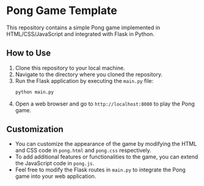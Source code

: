 # Pong Game Template

This repository contains a simple Pong game implemented in HTML/CSS/JavaScript and integrated with Flask in Python.

## How to Use
1. Clone this repository to your local machine.
2. Navigate to the directory where you cloned the repository.
3. Run the Flask application by executing the `main.py` file:
    ```bash
    python main.py
    ```
4. Open a web browser and go to `http://localhost:8080` to play the Pong game.

## Customization
- You can customize the appearance of the game by modifying the HTML and CSS code in `pong.html` and `pong.css` respectively.
- To add additional features or functionalities to the game, you can extend the JavaScript code in `pong.js`.
- Feel free to modify the Flask routes in `main.py` to integrate the Pong game into your web application.
